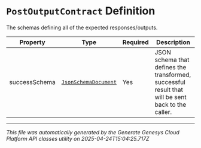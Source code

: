 # `PostOutputContract` Definition

The schemas defining all of the expected responses/outputs.

| Property | Type | Required | Description |
|----------|------|----------|-------------|
| successSchema | [`JsonSchemaDocument`](jsonschemadocument-definition.md) | Yes | JSON schema that defines the transformed, successful result that will be sent back to the caller. |

---

*This file was automatically generated by the Generate Genesys Cloud Platform API classes utility on 2025-04-24T15:04:25.717Z*